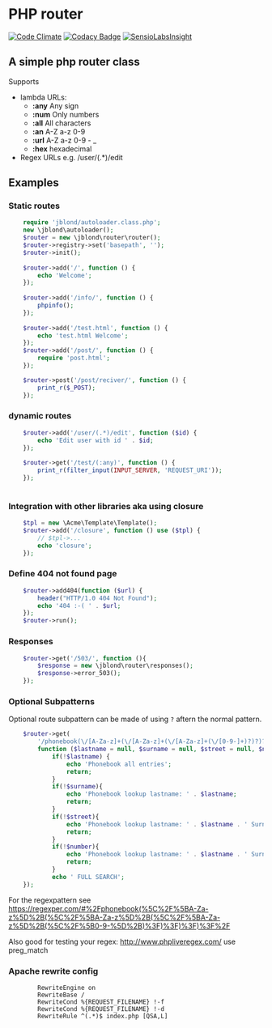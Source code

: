 PHP router
======================

[![Code Climate](https://codeclimate.com/github/JBlond/php-router/badges/gpa.svg)](https://codeclimate.com/github/JBlond/php-router) [![Codacy Badge](https://api.codacy.com/project/badge/Grade/a89005f98a484c2db2baa832c5bd573b)](https://www.codacy.com/app/leet31337/php-router?utm_source=github.com&amp;utm_medium=referral&amp;utm_content=JBlond/php-router&amp;utm_campaign=Badge_Grade)  [![SensioLabsInsight](https://insight.sensiolabs.com/projects/9dcb9412-a54b-491d-afc1-072b97cc4ecc/mini.png)](https://insight.sensiolabs.com/projects/9dcb9412-a54b-491d-afc1-072b97cc4ecc)

## A simple php router class

Supports  
- lambda URLs: 
	- **:any** Any sign
	- **:num** Only numbers
	- **:all** All characters
	- **:an** A-Z a-z 0-9
	- **:url** A-Z a-z 0-9 - _ 
	- **:hex** hexadecimal 
- Regex URLs e.g. /user/(.*)/edit

## Examples

### Static routes
```PHP
	require 'jblond/autoloader.class.php';
	new \jblond\autoloader();
	$router = new \jblond\router\router();
	$router->registry->set('basepath', '');
	$router->init();
	
	$router->add('/', function () {
	    echo 'Welcome';
	});
	
	$router->add('/info/', function () {
	    phpinfo();
	});
	
	$router->add('/test.html', function () {
	    echo 'test.html Welcome';
	});
	$router->add('/post/', function () {
		require 'post.html';
	});

	$router->post('/post/reciver/', function () {
	    print_r($_POST);
	});
```

### dynamic routes
```PHP	
	$router->add('/user/(.*)/edit', function ($id) {
	    echo 'Edit user with id ' . $id;
	});
	
	$router->get('/test/(:any)', function () {
	    print_r(filter_input(INPUT_SERVER, 'REQUEST_URI'));
	});
	
```

### Integration with other libraries aka using closure
```PHP
	$tpl = new \Acme\Template\Template();
	$router->add('/closure', function () use ($tpl) {
	    // $tpl->...
	    echo 'closure';
	});
```

### Define 404 not found page	
	
```PHP
	$router->add404(function ($url) {
	    header("HTTP/1.0 404 Not Found");
	    echo '404 :-( ' . $url;
	});
	$router->run();
```

### Responses
```PHP
	$router->get('/503/', function (){
	    $response = new \jblond\router\responses();
	    $response->error_503();
	});
```

### Optional Subpatterns
Optional route subpattern can be made of using `?`  aftern the normal pattern.

```PHP
	$router->get(
	    '/phonebook(\/[A-Za-z]+(\/[A-Za-z]+(\/[A-Za-z]+(\/[0-9-]+)?)?)?)?/',
	    function ($lastname = null, $surname = null, $street = null, $number = null) {
	        if(!$lastname) {
	            echo 'Phonebook all entries';
	            return;
	        }
	        if(!$surname){
	            echo 'Phonebook lookup lastname: ' . $lastname;
	            return;
	        }
	        if(!$street){
	            echo 'Phonebook lookup lastname: ' . $lastname . ' Surname: ' . $surname;
	            return;
	        }
	        if(!$number){
	            echo 'Phonebook lookup lastname: ' . $lastname . ' Surname: ' . $surname . ' Street: ' . $street;
	            return;
	        }
	        echo ' FULL SEARCH';
	});
```

For the regexpattern see https://regexper.com/#%2Fphonebook(%5C%2F%5BA-Za-z%5D%2B(%5C%2F%5BA-Za-z%5D%2B(%5C%2F%5BA-Za-z%5D%2B(%5C%2F%5B0-9-%5D%2B)%3F)%3F)%3F)%3F%2F

Also good for testing your regex: http://www.phpliveregex.com/ use preg_match

### Apache rewrite config

```
		RewriteEngine on
		RewriteBase /
		RewriteCond %{REQUEST_FILENAME} !-f
		RewriteCond %{REQUEST_FILENAME} !-d
		RewriteRule ^(.*)$ index.php [QSA,L]
```
